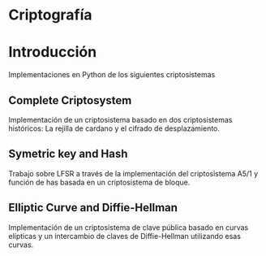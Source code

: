 # Criptografía

# Introducción
Implementaciones en Python de los siguientes criptosistemas

## Complete Criptosystem
Implementación de un criptosistema basado en dos criptosistemas históricos: La rejilla de cardano y el cifrado de desplazamiento.

## Symetric key and Hash
Trabajo sobre LFSR a través de la implementación del criptosistema A5/1 y función de has basada en un criptosistema de bloque.

## Elliptic Curve and Diffie-Hellman
Implementación de un criptosistema de clave pública basado en curvas elípticas y un intercambio de claves de Diffie-Hellman utilizando esas curvas.
